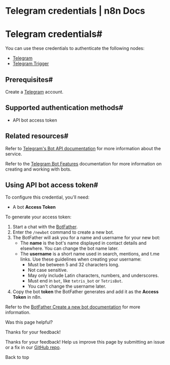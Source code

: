 # Telegram credentials | n8n Docs

[ ](https://github.com/n8n-io/n8n-docs/edit/main/docs/integrations/builtin/credentials/telegram.md "Edit this page")

# Telegram credentials#

You can use these credentials to authenticate the following nodes:

  * [Telegram](../../app-nodes/n8n-nodes-base.telegram/)
  * [Telegram Trigger](../../trigger-nodes/n8n-nodes-base.telegramtrigger/)

## Prerequisites#

Create a [Telegram](https://telegram.org/) account.

## Supported authentication methods#

  * API bot access token

## Related resources#

Refer to [Telegram's Bot API documentation](https://core.telegram.org/bots/api) for more information about the service.

Refer to the [Telegram Bot Features](https://core.telegram.org/bots/features) documentation for more information on creating and working with bots.

## Using API bot access token#

To configure this credential, you'll need:

  * A bot **Access Token**

To generate your access token:

  1. Start a chat with the [BotFather](https://telegram.me/BotFather).
  2. Enter the `/newbot` command to create a new bot.
  3. The BotFather will ask you for a name and username for your new bot:
     * The **name** is the bot's name displayed in contact details and elsewhere. You can change the bot name later.
     * The **username** is a short name used in search, mentions, and t.me links. Use these guidelines when creating your username:
       * Must be between 5 and 32 characters long.
       * Not case sensitive.
       * May only include Latin characters, numbers, and underscores.
       * Must end in `bot`, like `tetris_bot` or `TetrisBot`.
       * You can't change the username later.
  4. Copy the bot **token** the BotFather generates and add it as the **Access Token** in n8n.

Refer to the [BotFather Create a new bot documentation](https://core.telegram.org/bots/features#creating-a-new-bot) for more information.

Was this page helpful? 

Thanks for your feedback! 

Thanks for your feedback! Help us improve this page by submitting an issue or a fix in our [GitHub repo](https://github.com/n8n-io/n8n-docs). 

Back to top